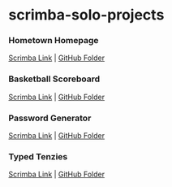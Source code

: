 # scrimba-solo-projects

### Hometown Homepage

[Scrimba Link](https://scrimba.com/s0nishp1a7/head) |
[GitHub Folder](./hometown-homepage/)

### Basketball Scoreboard

[Scrimba Link](https://scrimba.com/s0v81dffvp/head) |
[GitHub Folder](./basketball-scoreboard/)

### Password Generator

[Scrimba Link](https://scrimba.com/s08esaiff5/head) |
[GitHub Folder](./password-generator/)

### Typed Tenzies

[Scrimba Link](https://scrimba.com/s0kulk6bog/head) |
[GitHub Folder](./typed-tenzies/)
